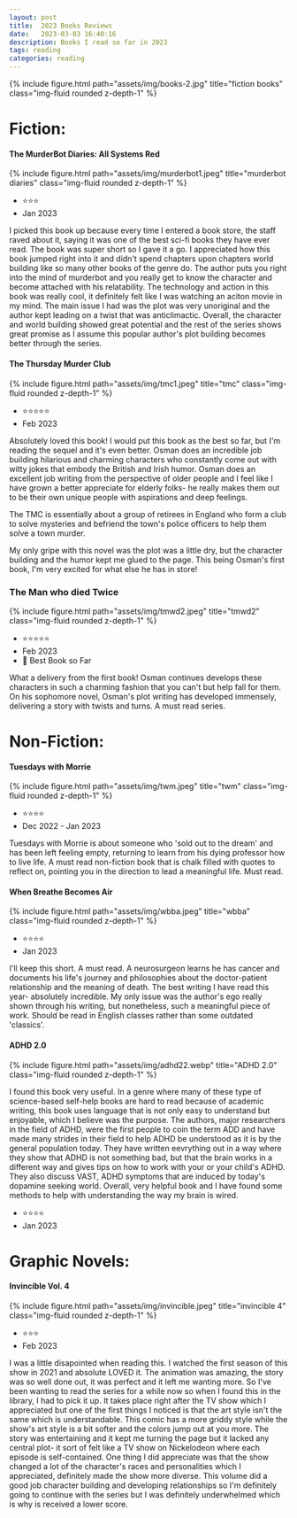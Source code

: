 ```yaml
---
layout: post
title:  2023 Books Reviews
date:   2023-03-03 16:40:16
description: Books I read so far in 2023
tags: reading
categories: reading
---
```



<div class="container">
    <div class="row">
        <div class="col-sm mt-3 mt-md-0">
            {% include figure.html path="assets/img/books-2.jpg" title="fiction books" class="img-fluid rounded z-depth-1" %}
        </div>
    </div>
</div>

# Fiction: 



#### The MurderBot Diaries: All Systems Red

<div class="container">
    <div class="row">
        <div class="col-sm mt-3 mt-md-0">
            {% include figure.html path="assets/img/murderbot1.jpeg" title="murderbot diaries" class="img-fluid rounded z-depth-1" %}
        </div>
    </div>
</div>

- ⭐⭐⭐
- Jan 2023

I picked this book up because every time I entered a book store, the staff raved about it, saying it was one of the best sci-fi books they have ever read. The book was super short so I gave it a go. I appreciated how this book jumped right into it and didn't spend chapters upon chapters world building like so many other books of the genre do. The author puts you right into the mind of murderbot and you really get to know the character and become attached with his relatability. The technology and action in this book was really cool, it definitely felt like I was watching an aciton movie in my mind. The main issue I had was the plot was very unoriginal and the author kept leading on a twist that was anticlimactic. Overall, the character and world building showed great potential and the rest of the series shows great promise as I assume this popular author's plot building becomes better through the series. 

#### The Thursday Murder Club


<div class="container">
    <div class="row">
        <div class="col-sm mt-3 mt-md-0">
            {% include figure.html path="assets/img/tmc1.jpeg" title="tmc" class="img-fluid rounded z-depth-1" %}
        </div>
    </div>
</div>

- ⭐⭐⭐⭐⭐
- Feb 2023

Absolutely loved this book! I would put this book as the best so far, but I'm reading the sequel and it's even better. Osman does an incredible job building hilarious and charming characters who constantly come out with witty jokes that embody the British and Irish humor. Osman does an excellent job writing from the perspective of older people and I feel like I have grown a better appreciate for elderly folks- he really makes them out to be their own unique people with aspirations and deep feelings. 

The TMC is essentially about a group of retirees in England who form a club to solve mysteries and befriend the town's police officers to help them solve a town murder. 

My only gripe with this novel was the plot was a little dry, but the character building and the humor kept me glued to the page. This being Osman's first book, I'm very excited for what else he has in store!

### The Man who died Twice

<div class="container">
    <div class="row">
        <div class="col-sm mt-3 mt-md-0">
            {% include figure.html path="assets/img/tmwd2.jpeg" title="tmwd2" class="img-fluid rounded z-depth-1" %}
        </div>
    </div>
</div>

- ⭐⭐⭐⭐⭐
- Feb 2023
- 💫 Best Book so Far

What a delivery from the first book! Osman continues develops these characters in such a charming fashion that you can't but help fall for them. On his sophomore novel, Osman's plot writing has developed immensely, delivering a story with twists and turns. A must read series. 

# Non-Fiction:

#### Tuesdays with Morrie

<div class="container">
    <div class="row">
        <div class="col-sm mt-3 mt-md-0">
            {% include figure.html path="assets/img/twm.jpeg" title="twm" class="img-fluid rounded z-depth-1" %}
        </div>
    </div>
</div>

- ⭐⭐⭐⭐
- Dec 2022 - Jan 2023

Tuesdays with Morrie is about someone who 'sold out to the dream' and has been left feeling empty, returning to learn from his dying professor how to live life. A must read non-fiction book that is chalk filled with quotes to reflect on, pointing you in the direction to lead a meaningful life. Must read. 


#### When Breathe Becomes Air

<div class="container">
    <div class="row">
        <div class="col-sm mt-3 mt-md-0">
            {% include figure.html path="assets/img/wbba.jpeg" title="wbba" class="img-fluid rounded z-depth-1" %}
        </div>
    </div>
</div>

- ⭐⭐⭐⭐
- Jan 2023

I'll keep this short. A must read. A neurosurgeon learns he has cancer and documents his life's journey and philosophies about the doctor-patient relationship and the meaning of death. The best writing I have read this year- absolutely incredible. My only issue was the author's ego really shown through his writing, but nonetheless, such a meaningful piece of work. Should be read in English classes rather than some outdated 'classics'. 



#### ADHD 2.0

<div class="container">
    <div class="row">
        <div class="col-sm mt-3 mt-md-0">
            {% include figure.html path="assets/img/adhd22.webp" title="ADHD 2.0" class="img-fluid rounded z-depth-1" %}
        </div>
    </div>
</div>
  
I found this book very useful. In a genre where many of these type of science-based self-help books are hard to read because of academic writing, this book uses language that is not only easy to understand but enjoyable, which I believe was the purpose. The authors, major researchers in the field of ADHD, were the first people to coin the term ADD and have made many strides in their field to help ADHD be understood as it is by the general population today. They have written eevrything out in a way where they show that ADHD is not something bad, but that the brain works in a different way and gives tips on how to work with your or your child's ADHD. They also discuss VAST, ADHD symptoms that are induced by today's dopamine seeking world. Overall, very helpful book and I have found some methods to help with understanding the way my brain is wired. 

- ⭐⭐⭐⭐
- Jan 2023

# Graphic Novels:


#### Invincible Vol. 4

<div class="container">
    <div class="row">
        <div class="col-sm mt-3 mt-md-0">
            {% include figure.html path="assets/img/invincible.jpeg" title="invincible 4" class="img-fluid rounded z-depth-1" %}
        </div>
    </div>
</div>

- ⭐⭐⭐
- Feb 2023

I was a little disapointed when reading this. I watched the first season of this show in 2021 and absolute LOVED it. The animation was amazing, the story was so well done out, it was perfect and it left me wanting more. So I've been wanting to read the series for a while now so when I found this in the library, I had to pick it up. It takes place right after the TV show which I appreciated but one of the first things I noticed is that the art style isn't the same which is understandable. This comic has a more griddy style while the show's art style is a bit softer and the colors jump out at you more. The story was entertaining and it kept me turning the page but it lacked any central plot- it sort of felt like a TV show on Nickelodeon where each episode is self-contained. One thing I did appreciate was that the show changed a lot of the character's races and personalities which I appreciated, definitely made the show more diverse. This volume did a good job character building and developing relationships so I'm definitely going to continue with the series but I was definitely underwhelmed which is why is received a lower score. 